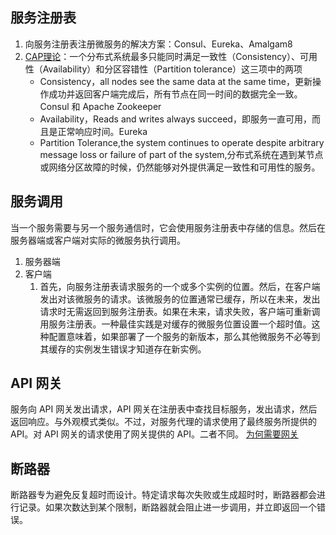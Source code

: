 ## 服务注册表
1. 向服务注册表注册微服务的解决方案：Consul、Eureka、Amalgam8
2. [CAP理论](https://www.hollischuang.com/archives/666)：一个分布式系统最多只能同时满足一致性（Consistency）、可用性（Availability）和分区容错性（Partition tolerance）这三项中的两项
   - Consistency，all nodes see the same data at the same time，更新操作成功并返回客户端完成后，所有节点在同一时间的数据完全一致。Consul 和 Apache Zookeeper
   - Availability，Reads and writes always succeed，即服务一直可用，而且是正常响应时间。Eureka
   - Partition Tolerance,the system continues to operate despite arbitrary message loss or failure of part of the system,分布式系统在遇到某节点或网络分区故障的时候，仍然能够对外提供满足一致性和可用性的服务。
   
## 服务调用
当一个服务需要与另一个服务通信时，它会使用服务注册表中存储的信息。然后在服务器端或客户端对实际的微服务执行调用。
1. 服务器端
1. 客户端
   1. 首先，向服务注册表请求服务的一个或多个实例的位置。然后，在客户端发出对该微服务的请求。该微服务的位置通常已缓存，所以在未来，发出请求时无需返回到服务注册表。如果在未来，请求失败，客户端可重新调用服务注册表。一种最佳实践是对缓存的微服务位置设置一个超时值。这种配置意味着，如果部署了一个服务的新版本，那么其他微服务不必等到其缓存的实例发生错误才知道存在新实例。
   
   
## API 网关
服务向 API 网关发出请求，API 网关在注册表中查找目标服务，发出请求，然后返回响应。与外观模式类似。不过，对服务代理的请求使用了最终服务所提供的 API。对 API 网关的请求使用了网关提供的 API。二者不同。
[为何需要网关](https://www.cnblogs.com/savorboard/p/api-gateway.html)

## 断路器
断路器专为避免反复超时而设计。特定请求每次失败或生成超时时，断路器都会进行记录。如果次数达到某个限制，断路器就会阻止进一步调用，并立即返回一个错误。
